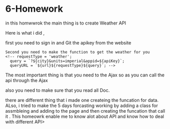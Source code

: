 # 6-Homework
in this homwwrok the main thing is to create Weather API 

Here is what i did , 

first you need to sign in and Git the apikey from the website 
<!-- const apiKey = "";
    let url = 'https://api.openweathermap.org/data/2.5/';
    let requestType = ""; 
    let query =""; -->
    Second you need to make the function to get the weather for you 
    <!-- requestType = 'weather';
      query = `?${city}&units=imperial&appid=${apiKey}`;
      queryURL = `${url}${requestType}${query}`; -->
The most important thing is that you need to the Ajax so as you can call the api through the Ajax 
<!-- $.ajax({
        url: queryURL,
        method: 'GET' -->
also you need to make sure that you read all Doc. 

there are different thing that i made one createing the funcation for data. 
ALso, i tried to make the 5 days forcasting working by adding a class for assmbleing and adding to the page and then creating the funcation that call it . 
This homeowrk enable me to know alot about API and know how to deal with different API>

